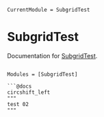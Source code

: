```@meta
CurrentModule = SubgridTest
```

# SubgridTest

Documentation for [SubgridTest](https://github.com/FanWang0000/SubgridTest.jl).

```@index
```

```@autodocs
Modules = [SubgridTest]

```@docs
circshift_left
"""
test 02
"""
```